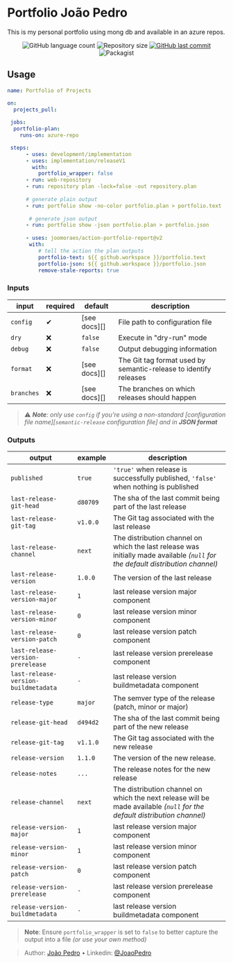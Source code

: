 # Portfolio João Pedro 

This is my personal portfolio using mong db and available in an azure repos.

<p align="center">
  <img alt="GitHub language count" src="https://img.shields.io/github/languages/count/joomoraes/me-portfolio_mongodb_aspnet_web">

  <img alt="Repository size" src="https://img.shields.io/github/repo-size/joomoraes/me-portfolio_mongodb_aspnet_web">
  
  <a href="https://github.com/joaoritter8/creamtGestaoBiblioteca/commits/master">
    <img alt="GitHub last commit" src="https://img.shields.io/github/last-commit/joomoraes/me-portfolio_mongodb_aspnet_web">
  </a>
  <img alt="Packagist" src="https://img.shields.io/badge/License-MIT-green.svg">
</p>


## Usage

``` yaml
name: Portfolio of Projects 

on:
  projects_pull:
  
 jobs:
  portfolio-plan:
    runs-on: azure-repo

 steps:
      - uses: development/implementation
      - uses: implementation/releaseV1
        with:
          portfolio_wrapper: false
      - run: web-repository    
      - run: repository plan -lock=false -out repository.plan
      
      # generate plain output
      - run: portfolio show -no-color portfolio.plan > portfolio.text
      
       # generate json output
      - run: portfolio show -json portfolio.plan > portfolio.json
      
      - uses: joomoraes/action-portfolio-report@v2
       with:
          # tell the action the plan outputs
          portfolio-text: ${{ github.workspace }}/portfolio.text
          portfolio-json: ${{ github.workspace }}/portfolio.json
          remove-stale-reports: true
```

### Inputs

| input      | required | default      | description                                                      |
|------------|----------|--------------|------------------------------------------------------------------|
| `config`   | ✔       | [see docs][] | File path to configuration file                                  |
| `dry`      | ❌       | `false`      | Execute in "dry-run" mode                                        |
| `debug`    | ❌       | `false`      | Output debugging information                                     |
| `format`   | ❌       | [see docs][] | The Git tag format used by semantic-release to identify releases |
| `branches` | ❌       | [see docs][] | The branches on which releases should happen                     |

> ⚠️ ***Note**: only use `config` if you're using a non-standard [configuration file name][`semantic-release` configuration file] and in **JSON format***

### Outputs

| output                               | example  | description                                                                                                                     |
|--------------------------------------|----------|---------------------------------------------------------------------------------------------------------------------------------|
| `published`                          | `true`   | `'true'` when release is successfully published, `'false'` when nothing is published                                            |
| `last-release-git-head`              | `d80709` | The sha of the last commit being part of the last release                                                                       |
| `last-release-git-tag`               | `v1.0.0` | The Git tag associated with the last release                                                                                    |
| `last-release-channel`               | `next`   | The distribution channel on which the last release was initially made available *(`null` for the default distribution channel)* |
| `last-release-version`               | `1.0.0`  | The version of the last release                                                                                                 |
| `last-release-version-major`         | `1`      | last release version major component                                                                                            |
| `last-release-version-minor`         | `0`      | last release version minor component                                                                                            |
| `last-release-version-patch`         | `0`      | last release version patch component                                                                                            |
| `last-release-version-prerelease`    | `-`      | last release version prerelease component                                                                                       |
| `last-release-version-buildmetadata` | `-`      | last release version buildmetadata component                                                                                    |
| `release-type`                       | `major`  | The semver type of the release (patch, minor or major)                                                                          |
| `release-git-head`                   | `d494d2` | The sha of the last commit being part of the new release                                                                        |
| `release-git-tag`                    | `v1.1.0` | The Git tag associated with the new release                                                                                     |
| `release-version`                    | `1.1.0`  | The version of the new release.                                                                                                 |
| `release-notes`                      | `...`    | The release notes for the new release                                                                                           |
| `release-channel`                    | `next`   | The distribution channel on which the next release will be made available *(`null` for the default distribution channel)*       |
| `release-version-major`              | `1`      | last release version major component                                                                                            |
| `release-version-minor`              | `1`      | last release version minor component                                                                                            |
| `release-version-patch`              | `0`      | last release version patch component                                                                                            |
| `release-version-prerelease`         | `-`      | last release version prerelease component                                                                                       |
| `release-version-buildmetadata`      | `-`      | last release version buildmetadata component      


> **Note**: Ensure `portfolio_wrapper` is set to `false` to better capture the output into a file *(or use your own method)*

> Author: [João Pedro](https://joaopedro.azurewebsites.net/) &bull;
> Linkedin: [@JoaoPedro](https://www.linkedin.com/in/joaopedroalvesdemoraes/)

